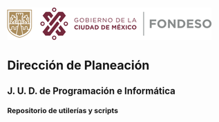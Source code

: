 ![Encabezado](https://raw.githubusercontent.com/FONDESO/IdentidadGrafica/main/PNG/encabezado75.png)
# Dirección de Planeación
## J. U. D. de Programación e Informática
### Repositorio de utilerías y scripts
